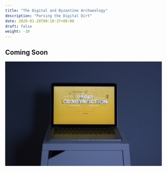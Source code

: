 ```yaml
---
title: "The Digital and Byzantine Archaeology"
description: "Parsing the Digital Dirt"
date: 2020-01-28T00:10:37+09:00
draft: false
weight: -10
---
```


## Coming Soon



![UnderConstruction](/static/webfactory-ltd-NoOrDKxUfzo-unsplash.jpg)
